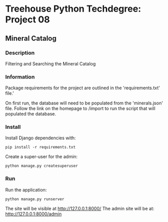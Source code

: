 # Treehouse Python Techdegree: Project 08

## Mineral Catalog

### Description
Filtering and Searching the Mineral Catalog

### Information 
Package requirements for the project are outlined in the 'requirements.txt' file.'

On first run, the database will need to be populated from the 'minerals.json' file.
Follow the link on the homepage to /import to run the script that will populated the database.

### Install
Install Django dependencies with:

```pip install -r requirements.txt```

Create a super-user for the admin:

```python manage.py createsuperuser```

### Run  
Run the application:

```python manage.py runserver```

The site will be visible at http://127.0.0.1:8000/
The admin site will be at: http://127.0.0.1:8000/admin

